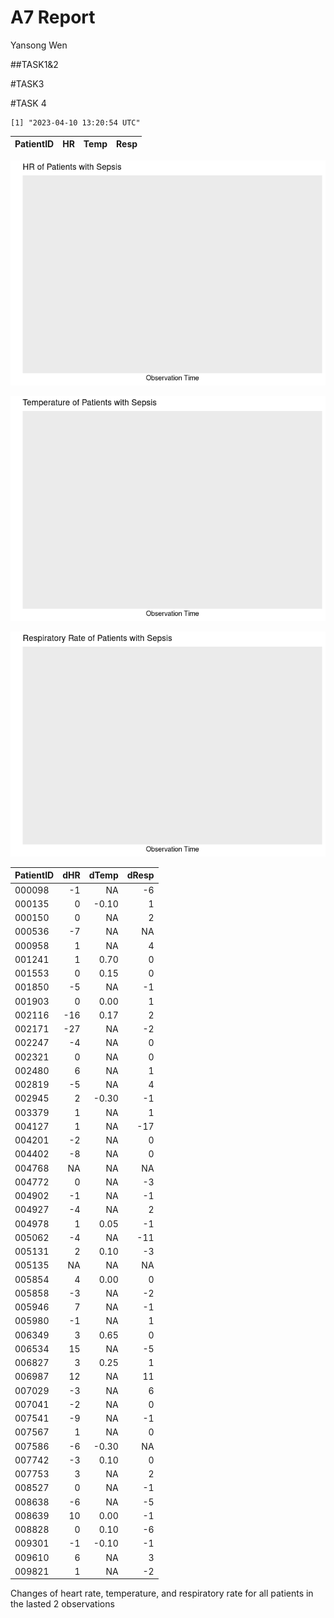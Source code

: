 A7 Report
================
Yansong Wen

\##TASK1&2

\#TASK3

\#TASK 4

    [1] "2023-04-10 13:20:54 UTC"

| PatientID |  HR | Temp | Resp |
|:----------|----:|-----:|-----:|

![](README_files/figure-commonmark/unnamed-chunk-4-1.png)

![](README_files/figure-commonmark/unnamed-chunk-4-2.png)

![](README_files/figure-commonmark/unnamed-chunk-4-3.png)

| PatientID | dHR | dTemp | dResp |
|:----------|----:|------:|------:|
| 000098    |  -1 |    NA |    -6 |
| 000135    |   0 | -0.10 |     1 |
| 000150    |   0 |    NA |     2 |
| 000536    |  -7 |    NA |    NA |
| 000958    |   1 |    NA |     4 |
| 001241    |   1 |  0.70 |     0 |
| 001553    |   0 |  0.15 |     0 |
| 001850    |  -5 |    NA |    -1 |
| 001903    |   0 |  0.00 |     1 |
| 002116    | -16 |  0.17 |     2 |
| 002171    | -27 |    NA |    -2 |
| 002247    |  -4 |    NA |     0 |
| 002321    |   0 |    NA |     0 |
| 002480    |   6 |    NA |     1 |
| 002819    |  -5 |    NA |     4 |
| 002945    |   2 | -0.30 |    -1 |
| 003379    |   1 |    NA |     1 |
| 004127    |   1 |    NA |   -17 |
| 004201    |  -2 |    NA |     0 |
| 004402    |  -8 |    NA |     0 |
| 004768    |  NA |    NA |    NA |
| 004772    |   0 |    NA |    -3 |
| 004902    |  -1 |    NA |    -1 |
| 004927    |  -4 |    NA |     2 |
| 004978    |   1 |  0.05 |    -1 |
| 005062    |  -4 |    NA |   -11 |
| 005131    |   2 |  0.10 |    -3 |
| 005135    |  NA |    NA |    NA |
| 005854    |   4 |  0.00 |     0 |
| 005858    |  -3 |    NA |    -2 |
| 005946    |   7 |    NA |    -1 |
| 005980    |  -1 |    NA |     1 |
| 006349    |   3 |  0.65 |     0 |
| 006534    |  15 |    NA |    -5 |
| 006827    |   3 |  0.25 |     1 |
| 006987    |  12 |    NA |    11 |
| 007029    |  -3 |    NA |     6 |
| 007041    |  -2 |    NA |     0 |
| 007541    |  -9 |    NA |    -1 |
| 007567    |   1 |    NA |     0 |
| 007586    |  -6 | -0.30 |    NA |
| 007742    |  -3 |  0.10 |     0 |
| 007753    |   3 |    NA |     2 |
| 008527    |   0 |    NA |    -1 |
| 008638    |  -6 |    NA |    -5 |
| 008639    |  10 |  0.00 |    -1 |
| 008828    |   0 |  0.10 |    -6 |
| 009301    |  -1 | -0.10 |    -1 |
| 009610    |   6 |    NA |     3 |
| 009821    |   1 |    NA |    -2 |

Changes of heart rate, temperature, and respiratory rate for all
patients in the lasted 2 observations
